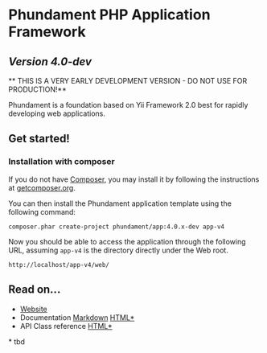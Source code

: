 Phundament PHP Application Framework
====================================

*Version 4.0-dev*
-----------------

** THIS IS A VERY EARLY DEVELOPMENT VERSION - DO NOT USE FOR PRODUCTION!**

Phundament is a foundation based on Yii Framework 2.0 best for rapidly developing web
applications.


Get started!
------------

### Installation with composer

If you do not have [Composer](http://getcomposer.org/), you may install it by following the instructions
at [getcomposer.org](http://getcomposer.org/doc/00-intro.md#installation-nix).

You can then install the Phundament application template using the following command:

~~~
composer.phar create-project phundament/app:4.0.x-dev app-v4
~~~

Now you should be able to access the application through the following URL, assuming `app-v4` is the directory
directly under the Web root.

~~~
http://localhost/app-v4/web/
~~~

Read on...
----------

- [Website](http://phundament.com)
- Documentation [Markdown](docs/index.md) [HTML*](http://docs.phundament.com/4.0/index-guide.html)
- API Class reference [HTML*](http://docs.phundament.com/4.0)

\* tbd

